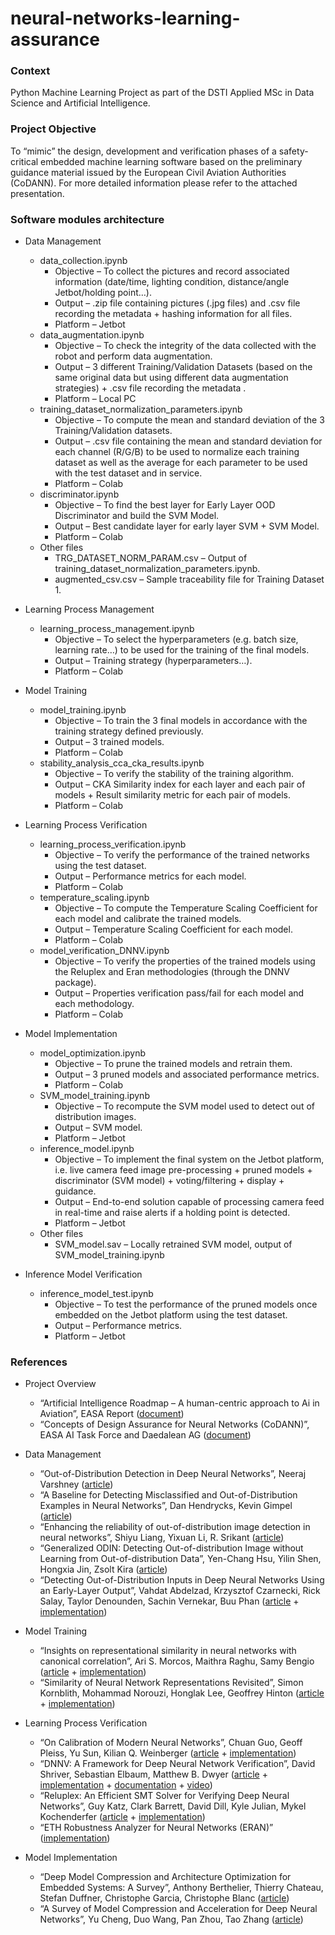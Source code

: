 # neural-networks-learning-assurance

### Context
Python Machine Learning Project as part of the DSTI Applied MSc in Data Science and Artificial Intelligence.


### Project Objective
To “mimic” the design, development and verification phases of a safety-critical embedded machine learning software based on the preliminary guidance material issued by the European Civil Aviation Authorities (CoDANN).
For more detailed information please refer to the attached presentation.


### Software modules architecture
* Data Management
     - data_collection.ipynb
          - Objective – To collect the pictures and record associated information (date/time, lighting condition, distance/angle Jetbot/holding point…).
          - Output – .zip file containing pictures (.jpg files) and .csv file recording the metadata + hashing information for all files.
          - Platform – Jetbot
     - data_augmentation.ipynb
          - Objective –  To check the integrity of the data collected with the robot and perform data augmentation.
          - Output – 3 different Training/Validation Datasets (based on the same original data but using different data augmentation strategies) + .csv file recording the metadata .
          - Platform – Local PC
     - training_dataset_normalization_parameters.ipynb
          - Objective – To compute the mean and standard deviation of the 3 Training/Validation datasets.
          - Output – .csv file containing the mean and standard deviation for each channel (R/G/B) to be used to normalize each training dataset as well as the average for each parameter to be used with the test dataset and in service.
          - Platform –  Colab
     - discriminator.ipynb
          - Objective – To find the best layer for Early Layer OOD Discriminator and build the SVM Model.
          - Output – Best candidate layer for early layer SVM + SVM Model.
          - Platform – Colab
     - Other files
          - TRG_DATASET_NORM_PARAM.csv – Output of training_dataset_normalization_parameters.ipynb.
          - augmented_csv.csv – Sample traceability file for Training Dataset 1.

* Learning Process Management
     - learning_process_management.ipynb
          - Objective – To select the hyperparameters (e.g. batch size, learning rate…) to be used for the training of the final models.
          - Output – Training strategy (hyperparameters…).
          - Platform – Colab 

* Model Training
     - model_training.ipynb
          - Objective – To train the 3 final models in accordance with the training strategy defined previously.
          - Output – 3 trained models.
          - Platform – Colab
     - stability_analysis_cca_cka_results.ipynb
          - Objective – To verify the stability of the training algorithm.
          - Output – CKA Similarity index for each layer and each pair of models + Result similarity metric for each pair of models.
          - Platform – Colab

* Learning Process Verification
     - learning_process_verification.ipynb
          - Objective – To verify the performance of the trained networks using the test dataset.
          - Output – Performance metrics for each model.
          - Platform – Colab
     - temperature_scaling.ipynb
          - Objective – To compute the Temperature Scaling Coefficient for each model and calibrate the trained models.
          - Output – Temperature Scaling Coefficient for each model.
          - Platform – Colab
     - model_verification_DNNV.ipynb
          - Objective – To verify the properties of the trained models using the Reluplex and Eran methodologies (through the DNNV package).
          - Output – Properties verification pass/fail for each model and each methodology.
          - Platform – Colab

* Model Implementation
     - model_optimization.ipynb
          - Objective – To prune the trained models and retrain them.
          - Output – 3 pruned models and associated performance metrics.
          - Platform – Colab
     - SVM_model_training.ipynb
          - Objective – To recompute the SVM model used to detect out of distribution images.
          - Output – SVM model.
          - Platform – Jetbot
     - inference_model.ipynb
          - Objective – To implement the final system on the Jetbot platform, i.e. live camera feed image pre-processing + pruned models + discriminator (SVM model) + voting/filtering + display + guidance.
          - Output – End-to-end solution capable of processing camera feed in real-time and raise alerts if a holding point is detected.
          - Platform – Jetbot
     - Other files
          - SVM_model.sav – Locally retrained SVM model, output of SVM_model_training.ipynb

* Inference Model Verification
     - inference_model_test.ipynb
          - Objective – To test the performance of the pruned models once embedded on the Jetbot platform using the test dataset.
          - Output – Performance metrics.
          - Platform – Jetbot

### References
* Project Overview
     - “Artificial Intelligence Roadmap – A human-centric approach to Ai in Aviation”, EASA Report ([document](https://www.easa.europa.eu/sites/default/files/dfu/EASA-AI-Roadmap-v1.0.pdf))
     - “Concepts of Design Assurance for Neural Networks (CoDANN)”, EASA AI Task Force and Daedalean AG ([document](https://www.easa.europa.eu/sites/default/files/dfu/EASA-DDLN-Concepts-of-Design-Assurance-for-Neural-Networks-CoDANN.pdf))

* Data Management
     - “Out-of-Distribution Detection in Deep Neural Networks”, Neeraj Varshney ([article](https://medium.com/analytics-vidhya/out-of-distribution-detection-in-deep-neural-networks-450da9ed7044))
     - “A Baseline for Detecting Misclassified and Out-of-Distribution Examples in Neural Networks”, Dan Hendrycks, Kevin Gimpel ([article](https://arxiv.org/abs/1610.02136))
     - “Enhancing the reliability of out-of-distribution image detection in neural networks”, Shiyu Liang, Yixuan Li, R. Srikant ([article](https://arxiv.org/abs/1706.02690))
     - “Generalized ODIN: Detecting Out-of-distribution Image without Learning from Out-of-distribution Data”, Yen-Chang Hsu, Yilin Shen, Hongxia Jin, Zsolt Kira ([article](https://arxiv.org/abs/2002.11297))
     - “Detecting Out-of-Distribution Inputs in Deep Neural Networks Using an Early-Layer Output”, Vahdat Abdelzad, Krzysztof Czarnecki, Rick Salay, Taylor Denounden, Sachin Vernekar, Buu Phan ([article](https://arxiv.org/abs/1910.10307) + [implementation](https://github.com/gietema/ood-early-layer-detection))

* Model Training
     - “Insights on representational similarity in neural networks with canonical correlation”,  Ari S. Morcos, Maithra Raghu, Samy Bengio ([article](https://arxiv.org/abs/1806.05759) + [implementation](https://github.com/google/svcca))
     - “Similarity of Neural Network Representations Revisited”, Simon Kornblith, Mohammad Norouzi, Honglak Lee, Geoffrey Hinton ([article](https://arxiv.org/abs/1905.00414) + [implementation](https://colab.research.google.com/github/google-research/google-research/blob/master/representation_similarity/Demo.ipynb))

* Learning Process Verification
     - “On Calibration of Modern Neural Networks”, Chuan Guo, Geoff Pleiss, Yu Sun, Kilian Q. Weinberger ([article](https://arxiv.org/abs/1706.04599) + [implementation](https://github.com/gpleiss/temperature_scaling))
     - “DNNV: A Framework for Deep Neural Network Verification”, David Shriver, Sebastian Elbaum, Matthew B. Dwyer ([article](https://arxiv.org/abs/2105.12841) + [implementation](https://github.com/dlshriver/DNNV) + [documentation](https://dnnv.readthedocs.io/en/latest/index.html) + [video](https://www.youtube.com/watch?v=M5G_OWfCF2o))
     - “Reluplex: An Efficient SMT Solver for Verifying Deep Neural Networks”, Guy Katz, Clark Barrett, David Dill, Kyle Julian, Mykel Kochenderfer ([article](https://arxiv.org/abs/1702.01135) + [implementation](https://github.com/guykatzz/ReluplexCav2017))
     - “ETH Robustness Analyzer for Neural Networks (ERAN)” ([implementation](https://github.com/eth-sri/eran))

* Model Implementation
     - “Deep Model Compression and Architecture Optimization for Embedded Systems: A Survey”,  Anthony Berthelier, Thierry Chateau, Stefan Duffner, Christophe Garcia, Christophe Blanc ([article](https://hal.archives-ouvertes.fr/hal-03048735/document))
     - “A Survey of Model Compression and Acceleration for Deep Neural Networks”, Yu Cheng, Duo Wang, Pan Zhou, Tao Zhang ([article](https://arxiv.org/abs/1710.09282))

